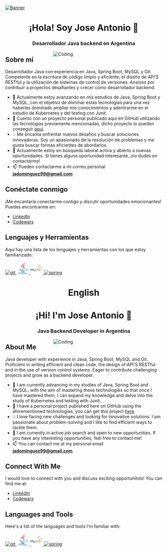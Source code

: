 [![Banner](https://drive.google.com/uc?export=view&id=1hNrWljkSHjW3LfPiEuR2ztI5HR5qrYHL)](https://drive.google.com/file/d/1hNrWljkSHjW3LfPiEuR2ztI5HR5qrYHL/view?usp=sharing)

<h1 align="center">¡Hola! Soy Jose Antonio 👋</h1>
<h3 align="center">Desarrollador Java backend en Argentina</h3>
<img align="right" alt= "Coding" width="350" src="https://media3.giphy.com/media/v1.Y2lkPTc5MGI3NjExZWRkNGQ1MDEwYjZjZmRlMjNkZDMyMzM2MGVjYWE4ZmM1ZDFjYmEyMyZlcD12MV9pbnRlcm5hbF9naWZzX2dpZklkJmN0PWc/qgQUggAC3Pfv687qPC/giphy.gif">

## Sobre mí
Desarrollador Java con experiencia en Java, Spring Boot, MySQL y Git. Competente en la escritura de código limpio
y eficiente, el diseño de API’S RESTful y la utilización de sistemas de control de versiones. Ansioso por contribuir a
proyectos desafiantes y crecer como desarrollador backend.
- 🔭 Actualmente estoy avanzando en mis estudios de Java, Spring Boot y MySQL, con el objetivo de dominar estas tecnologías para una vez haberlas dominado  ampliar mis conocimientos y adentrarme en el estudio de Kubernetes y del testing con Junit.
- 🌱 Cuento con un proyecto personal publicado aqui en GitHub utilizando las tecnologias previamente mencionadas, dicho proyecto lo pueden conseguir [aqui](https://github.com/Jaracax/SpinWordsAPI).
- 💡 Me encanta enfrentar nuevos desafíos y buscar soluciones innovadoras. Soy un apasionado de la resolución de problemas y me gusta buscar formas eficientes de abordarlos.
- 💼 Actualmente estoy en búsqueda laboral activa y abierto a nuevas oportunidades. Si tienes alguna oportunidad interesante, ¡no dudes en contactarme!
- 📫 Pueden contactarme a mi correo personal **jadominguez99@gmail.com**


## Conéctate conmigo

¡Me encantaría conectarme contigo y discutir oportunidades emocionantes! Puedes encontrarme en:

- [LinkedIn](https://linkedin.com/in/jaracax)
- [Codewars](https://www.codewars.com/users/Jaracax)

## Lenguajes y Herramientas

Aquí hay una lista de los lenguajes y herramientas con los que estoy familiarizado:
<p align="left"> <a href="https://git-scm.com/" target="_blank" rel="noreferrer"> <img src="https://www.vectorlogo.zone/logos/git-scm/git-scm-icon.svg" alt="git" width="40" height="40"/> </a> <a href="https://www.java.com" target="_blank" rel="noreferrer"> <img src="https://raw.githubusercontent.com/devicons/devicon/master/icons/java/java-original.svg" alt="java" width="40" height="40"/> </a> <a href="https://www.mysql.com/" target="_blank" rel="noreferrer"> <img src="https://raw.githubusercontent.com/devicons/devicon/master/icons/mysql/mysql-original-wordmark.svg" alt="mysql" width="40" height="40"/> </a> <a href="https://spring.io/" target="_blank" rel="noreferrer"> <img src="https://www.vectorlogo.zone/logos/springio/springio-icon.svg" alt="spring" width="40" height="40"/> </a> </p>


<h1 align="center"> English </h1>
<h1 align="center">¡Hi! I'm Jose Antonio 👋</h1>
<h3 align="center">Java Backend Developer in Argentina</h3>
<img align="right" alt= "Coding" width="350"src="https://media3.giphy.com/media/v1.Y2lkPTc5MGI3NjExZWRkNGQ1MDEwYjZjZmRlMjNkZDMyMzM2MGVjYWE4ZmM1ZDFjYmEyMyZlcD12MV9pbnRlcm5hbF9naWZzX2dpZklkJmN0PWc/qgQUggAC3Pfv687qPC/giphy.gif">

## About Me
Java developer with experience in Java, Spring Boot, MySQL and Git. Proficient in writing efficient and clean code,
the design of API'S RESTful and in the use of version control systems. Eager to contribute
challenging projects and grow as a backend developer.
- 🔭 I am currently advancing in my studies of Java, Spring Boot and MySQL, with the
  aim of mastering these technologies so that once I have mastered them,
  I can expand my knowledge and delve into the study of Kubernetes and testing with Junit.
- 🌱 I have a personal project published here on GitHub using the aforementioned technologies,
  you can get this project [here](https://github.com/Jaracax/SpinWordsAPI).
- 💡 I love facing new challenges and looking for innovative solutions.
  I am passionate about problem-solving and I like to find efficient ways to tackle them.
- 💼 I am currently in active job search and open to new opportunities.
  If you have any interesting opportunities, feel free to contact me!
- 📫 You can contact me at my personal email **jadominguez99@gmail.com**

## Connect With Me
I would love to connect with you and discuss exciting opportunities! You can find me at:

- [LinkedIn](https://linkedin.com/in/jaracax)
- [Codewars](https://www.codewars.com/users/Jaracax)

## Languages and Tools

Here's a list of the languages and tools I'm familiar with:
<p align="left"> <a href="https://git-scm.com/" target="_blank" rel="noreferrer"> <img src="https://www.vectorlogo.zone/logos/git-scm/git-scm-icon.svg" alt="git" width="40" height="40"/> </a> <a href="https://www.java.com" target="_blank" rel="noreferrer"> <img src="https://raw.githubusercontent.com/devicons/devicon/master/icons/java/java-original.svg" alt="java" width="40" height="40"/> </a> <a href="https://www.mysql.com/" target="_blank" rel="noreferrer"> <img src="https://raw.githubusercontent.com/devicons/devicon/master/icons/mysql/mysql-original-wordmark.svg" alt="mysql" width="40" height="40"/> </a> <a href="https://spring.io/" target="_blank" rel="noreferrer"> <img src="https://www.vectorlogo.zone/logos/springio/springio-icon.svg" alt="spring" width="40" height="40"/> </a> </p>
